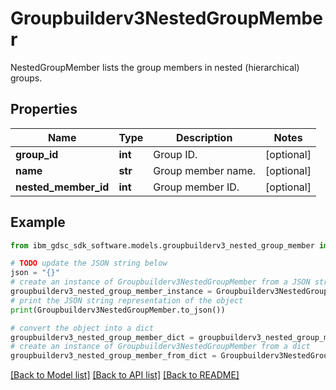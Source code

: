 # Groupbuilderv3NestedGroupMember

NestedGroupMember lists the group members in nested (hierarchical) groups.

## Properties

Name | Type | Description | Notes
------------ | ------------- | ------------- | -------------
**group_id** | **int** | Group ID. | [optional] 
**name** | **str** | Group member name. | [optional] 
**nested_member_id** | **int** | Group member ID. | [optional] 

## Example

```python
from ibm_gdsc_sdk_software.models.groupbuilderv3_nested_group_member import Groupbuilderv3NestedGroupMember

# TODO update the JSON string below
json = "{}"
# create an instance of Groupbuilderv3NestedGroupMember from a JSON string
groupbuilderv3_nested_group_member_instance = Groupbuilderv3NestedGroupMember.from_json(json)
# print the JSON string representation of the object
print(Groupbuilderv3NestedGroupMember.to_json())

# convert the object into a dict
groupbuilderv3_nested_group_member_dict = groupbuilderv3_nested_group_member_instance.to_dict()
# create an instance of Groupbuilderv3NestedGroupMember from a dict
groupbuilderv3_nested_group_member_from_dict = Groupbuilderv3NestedGroupMember.from_dict(groupbuilderv3_nested_group_member_dict)
```
[[Back to Model list]](../README.md#documentation-for-models) [[Back to API list]](../README.md#documentation-for-api-endpoints) [[Back to README]](../README.md)


